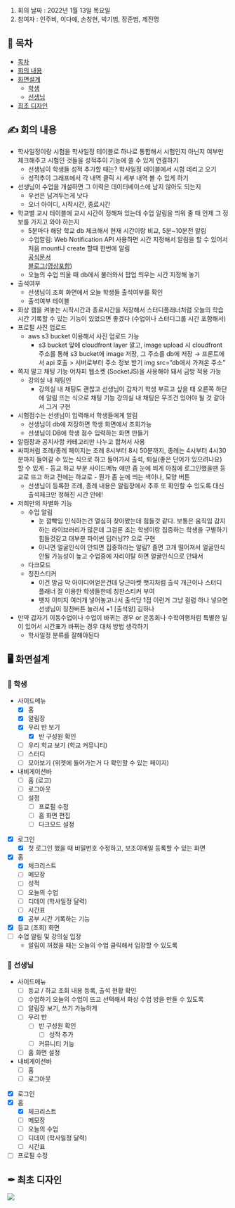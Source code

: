 1. 회의 날짜 : 2022년 1월 13일 목요일
2. 참여자 : 인주비, 이다예, 손창현, 박기범, 장준범, 제진명

## 📔 목차

- [목차](#-목차)
- [회의 내용](#-회의-내용)
- [화면설계](#-화면설계)
  - [학생](#-학생)
  - [선생님](#-선생님)
- [최초 디자인](#-최초-디자인)

## ✍ 회의 내용

- 학사일정이랑 시험을 학사일정 테이블로 하나로 통합해서 시험인지 아닌지 여부만 체크해주고 시험인 것들을 성적추이 기능에 쓸 수 있게 연결하기
  - 선생님이 학생들 성적 추가할 때는? 학사일정 테이블에서 시험 데리고 오기
  - 성적추이 그래프에서 각 내역 클릭 시 세부 내역 볼 수 있게 하기
- 선생님이 수업을 개설하면 그 이력은 데이터베이스에 남지 않아도 되는지
  - 우선은 남겨두는게 낫다
  - 오너 아이디, 시작시간, 종료시간
- 학교별 교시 테이블에 교시 시간이 정해져 있는데 수업 알림을 띄워 줄 때 언제 그 정보를 가지고 와야 하는지
  - 5분마다 해당 학교 db 체크해서 현재 시간이랑 비교, 5분~10분전 알림
  - 수업알림: Web Notification API 사용하면 시간 지정해서 알림을 할 수 있어서 처음 mount나 create 할때 한번에 알림<br>
    [공식문서](https://developer.mozilla.org/en-US/docs/Web/API/Notification/timestamp)  
    [블로그(영상포함)](https://untitledtblog.tistory.com/107)
  - 오늘의 수업 띄울 때 db에서 불러와서 팝업 띄우는 시간 지정해 놓기
- 출석여부
  - 선생님이 조회 화면에서 오늘 학생들 출석여부를 확인
  - 출석여부 테이블
- 화상 캠을 켜놓는 시작시간과 종료시간을 저장해서 스터디플래너처럼 오늘의 학습시간 기록할 수 있는 기능이 있었으면 좋겠다 (수업이나 스터디그룹 시간 포함해서)
- 프로필 사진 업로드
  - aws s3 bucket 이용해서 사진 업로드 가능
    - s3 bucket 앞에 cloudfront layer 깔고, image upload 시
      cloudfront 주소를 통해 s3 bucket에 image 저장,
      그 주소를 db에 저장 → 프론트에서 api 호출 > 서버로부터 주소 정보 받기
      img src=”db에서 가져온 주소”
- 쪽지 말고 채팅 기능 어차피 웹소켓 (SocketJS)을 사용해야 돼서 금방 적용 가능
  - 강의실 내 채팅인
    - 강의실 내 채팅도 괜찮고 선생님이 갑자기 학생 부르고 싶을 때 오른쪽 하단에 알림 뜨는 식으로 채팅 기능 강의실 내 채팅은 무조건 있어야 될 것 같아서 그거 구현
- 시험점수는 선생님이 입력해서 학생들에게 알림
  - 선생님이 db에 저장하면 학생 화면에서 조회가능
  - 선생님이 DB에 학생 점수 입력하는 화면 만들기
- 알림장과 공지사항 카테고리만 나누고 합쳐서 사용
- 싸피처럼 조례/종례 페이지는 조례 8시부터 8시 50분까지, 종례는 4시부터 4시30분까지 들어갈 수 있는 식으로 하고 들어가서 출석, 퇴실(좋은 단어가 있으려나요) 할 수 있게 - 등교 하교 부분 사이드메뉴 얘만 좀 눈에 띄게 아침에 로그인했을땐 등교로 뜨고 하교 전에는 하교로 - 뭔가 좀 눈에 띄는 색이나, 모양 버튼
  - 선생님이 등록한 조례, 종례 내용은 알림장에서 추후 또 확인할 수 있도록 대신 출석체크만 정해진 시간 안에!
- 저희만의 차별화 기능
  - 수업 알림
    - 눈 깜빡임 인식하는건 열심히 찾아봤는데 힘들것 같다. 보통은 움직임 감지하는 라이브러리가 많은데 그걸론 조는 학생이랑 집중하는 학생을 구별하기 힘들것같고 대부분 파이썬 딥러닝?? 으로 구현
    - 아니면 얼굴인식이 안되면 집중하라는 알림? 졸면 고개 떨어져서 얼굴인식 안될 가능성이 높고 수업중에 자리이탈 하면 얼굴인식으로 안돼서
  - 다크모드
  - 칭찬스티커
    - 이건 방금 막 아이디어얻은건데 당근마켓 뱃지처럼 출석 개근이나 스터디 플래너 잘 이용한 학생들한테 칭찬스티커 부여
    - 뱃지 이미지 여러개 넣어놓고나서 출석당 1점 이런거 그냥 컬럼 하나 넣으면
      선생님이 칭찬버튼 눌러서 +1
      [출석왕] 김하나
- 만약 갑자기 이동수업이나 수업이 바뀌는 경우 or 운동회나 수학여행처럼 특별한 일이 있어서 시간표가 바뀌는 경우 대처 방법 생각하기
  - 학사일정 분류를 잘해야된다

## 🖥 화면설계

### 🧑 학생

- 사이드메뉴
  - [x] 홈
  - [x] 알림장
  - [x] 우리 반 보기
    - [x] 반 구성원 확인
  - [ ] 우리 학교 보기 (학교 커뮤니티)
  - [ ] 스터디
  - [ ] 모아보기 (위젯에 들어가는거 다 확인할 수 있는 페이지)
- 내비게이션바
  - [ ] 홈 (로고)
  - [ ] 로그아웃
  - [ ] 설정
    - [ ] 프로필 수정
    - [ ] 홈 화면 편집
    - [ ] 다크모드 설정
- [x] 로그인
  - [x] 첫 로그인 했을 때 비밀번호 수정하고, 보조이메일 등록할 수 있는 화면
- [x] 홈
  - [x] 체크리스트
  - [ ] 메모장
  - [ ] 성적
  - [ ] 오늘의 수업
  - [ ] 디데이 (학사일정 달력)
  - [ ] 시간표
  - [x] 공부 시간 기록하는 기능
- [x] 등교 (조회) 화면
- [ ] 수업 알림 및 강의실 입장
  - 알림이 꺼졌을 때는 오늘의 수업 클릭해서 입장할 수 있도록

### 👩 선생님

- 사이드메뉴
  - [ ] 등교 / 하교
        조회 내용 등록, 출석 현황 확인
  - [ ] 수업하기
        오늘의 수업이 뜨고 선택해서 화상 수업 방을 만들 수 있도록
  - [ ] 알림장
        보기, 쓰기 가능하게
  - [ ] 우리 반
    - [ ] 반 구성원 확인
      - [ ] 성적 추가
    - [ ] 커뮤니티 기능
  - [ ] 홈 화면 설정
- 내비게이션바
  - [ ] 홈
  - [ ] 로그아웃
- [x] 로그인
- [x] 홈
  - [x] 체크리스트
  - [ ] 메모장
  - [ ] 오늘의 수업
  - [ ] 디데이 (학사일정 달력)
  - [ ] 시간표
- [ ] 프로필 수정

## ✒ 최초 디자인

<img src="https://s3.us-west-2.amazonaws.com/secure.notion-static.com/8ee6d5af-951f-43d6-86c3-f8dcaa773cf3/Untitled.png?X-Amz-Algorithm=AWS4-HMAC-SHA256&X-Amz-Content-Sha256=UNSIGNED-PAYLOAD&X-Amz-Credential=AKIAT73L2G45EIPT3X45%2F20220119%2Fus-west-2%2Fs3%2Faws4_request&X-Amz-Date=20220119T101026Z&X-Amz-Expires=86400&X-Amz-Signature=c78e92b645bb38e0cf78d20805d79cd935489f5590dba92dcfbc3b0eec6ae5ff&X-Amz-SignedHeaders=host&response-content-disposition=filename%20%3D%22Untitled.png%22&x-id=GetObject" />
